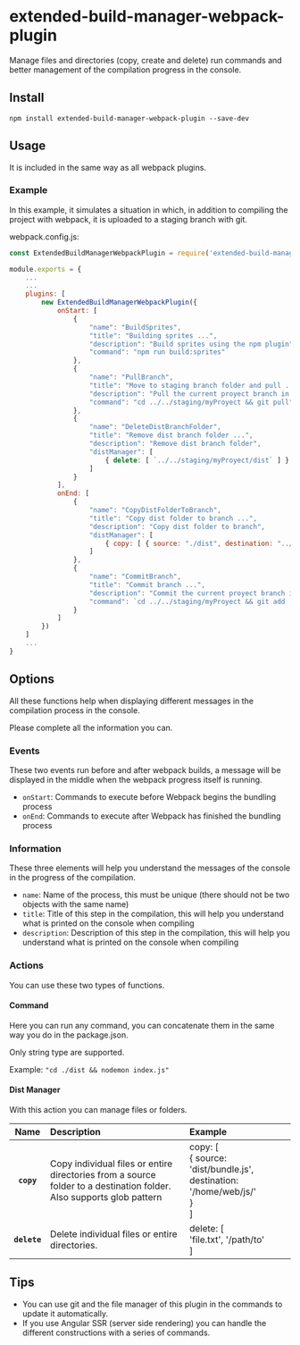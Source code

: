 # extended-build-manager-webpack-plugin

Manage files and directories (copy, create and delete) run commands and better management of the compilation progress in the console.

## Install
`npm install extended-build-manager-webpack-plugin --save-dev`

## Usage

It is included in the same way as all webpack plugins.

### Example

In this example, it simulates a situation in which, in addition to compiling the project with webpack, it is uploaded to a staging branch with git.

webpack.config.js:

```js
const ExtendedBuildManagerWebpackPlugin = require('extended-build-manager-webpack-plugin');

module.exports = {
    ...
    ...
    plugins: [
        new ExtendedBuildManagerWebpackPlugin({
            onStart: [
                {
                    "name": "BuildSprites",
                    "title": "Building sprites ...",
                    "description": "Build sprites using the npm plugin",
                    "command": "npm run build:sprites"
                },
                {
                    "name": "PullBranch",
                    "title": "Move to staging branch folder and pull ...",
                    "description": "Pull the current proyect branch in git",
                    "command": "cd ../../staging/myProyect && git pull"
                },
                {
                    "name": "DeleteDistBranchFolder",
                    "title": "Remove dist branch folder ...",
                    "description": "Remove dist branch folder",
                    "distManager": [
                        { delete: [ `../../staging/myProyect/dist` ] }
                    ]
                }
            ],
            onEnd: [
                {
                    "name": "CopyDistFolderToBranch",
                    "title": "Copy dist folder to branch ...",
                    "description": "Copy dist folder to branch",
                    "distManager": [
                        { copy: [ { source: "./dist", destination: "../../staging/myProyect/dist" } ] }
                    ]
                },
                {
                    "name": "CommitBranch",
                    "title": "Commit branch ...",
                    "description": "Commit the current proyect branch in git",
                    "command": `cd ../../staging/myProyect && git add . && git commit -m "deploy to staging"`
                }
            ]
        })
    ]
    ...
}
```

## Options

All these functions help when displaying different messages in the compilation process in the console.

Please complete all the information you can.

### Events

These two events run before and after webpack builds, a message will be displayed in the middle when the webpack progress itself is running.

* `onStart`: Commands to execute before Webpack begins the bundling process
* `onEnd`: Commands to execute after Webpack has finished the bundling process

### Information

These three elements will help you understand the messages of the console in the progress of the compilation.

* `name`: Name of the process, this must be unique (there should not be two objects with the same name)
* `title`: Title of this step in the compilation, this will help you understand what is printed on the console when compiling
* `description`: Description of this step in the compilation, this will help you understand what is printed on the console when compiling

### Actions

You can use these two types of functions.

#### Command

Here you can run any command, you can concatenate them in the same way you do in the package.json.

Only string type are supported.

Example: `"cd ./dist && nodemon index.js"`

#### Dist Manager

With this action you can manage files or folders.

|Name|Description|Example
|:--:|:----------|:-----|
|**`copy`**|Copy individual files or entire directories from a source folder to a destination folder. Also supports glob pattern |copy: [<br /> { source: 'dist/bundle.js', destination: '/home/web/js/'<br /> }<br />]
|**`delete`**|Delete individual files or entire directories. |delete: [<br />'file.txt', '/path/to'<br />]

## Tips

* You can use git and the file manager of this plugin in the commands to update it automatically.
* If you use Angular SSR (server side rendering) you can handle the different constructions with a series of commands.